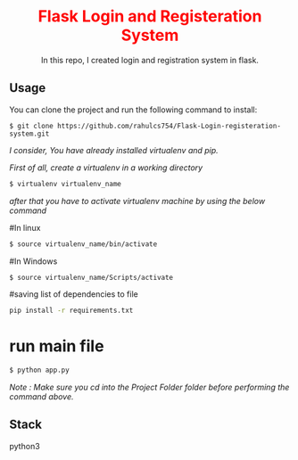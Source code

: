 <div align="center" style="color:red;"><h1>Flask Login and Registeration System</h1></div>

<div align="center">In this repo, I created login and registration system in flask.</div>


Usage
-------
You can clone the project and run the following command to install: 

```base
$ git clone https://github.com/rahulcs754/Flask-Login-registeration-system.git
```

*I consider, You have already installed virtualenv and pip.*

*First of all, create a virtualenv in a working directory*

```bash
$ virtualenv virtualenv_name
```
*after that you have to activate virtualenv machine by using the below command*

#In linux
```bash
$ source virtualenv_name/bin/activate
```
#In Windows
```bash
$ source virtualenv_name/Scripts/activate
```


#saving list of dependencies to file
```bash
pip install -r requirements.txt
```

# run main file 
```bash
$ python app.py
```

*Note  : Make sure you cd into the *Project Folder* folder before performing the command above.*


Stack
------
python3
